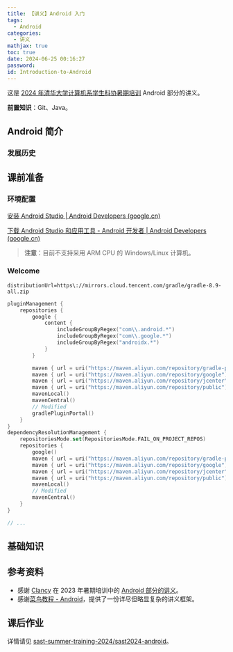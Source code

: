 ```yaml
---
title: 【讲义】Android 入门
tags:
  - Android
categories:
  - 讲义
mathjax: true
toc: true
date: 2024-06-25 00:16:27
password:
id: Introduction-to-Android
---
```


这是 [2024 年清华大学计算机系学生科协暑期培训](https://summer24.net9.org/) Android 部分的讲义。

**前置知识**：Git、Java。

<!--more-->

## Android 简介



### 发展历史



## 课前准备

### 环境配置

[安装 Android Studio  | Android Developers (google.cn)](https://developer.android.google.cn/studio/install?hl=zh-cn)

[下载 Android Studio 和应用工具 - Android 开发者  | Android Developers (google.cn)](https://developer.android.google.cn/studio?hl=zh-cn)

> **注意**：目前不支持采用 ARM CPU 的 Windows/Linux 计算机。

### Welcome

```properties title="gradle-wrapper.properties"
distributionUrl=https\://mirrors.cloud.tencent.com/gradle/gradle-8.9-all.zip
```

```kotlin title="settings.gradle.kts"
pluginManagement {
    repositories {
        google {
            content {
                includeGroupByRegex("com\\.android.*")
                includeGroupByRegex("com\\.google.*")
                includeGroupByRegex("androidx.*")
            }
        }

        maven { url = uri("https://maven.aliyun.com/repository/gradle-plugin") }
        maven { url = uri("https://maven.aliyun.com/repository/google") }
        maven { url = uri("https://maven.aliyun.com/repository/jcenter") }
        maven { url = uri("https://maven.aliyun.com/repository/public") }
        mavenLocal()
        mavenCentral()
        // Modified
        gradlePluginPortal()
    }
}
dependencyResolutionManagement {
    repositoriesMode.set(RepositoriesMode.FAIL_ON_PROJECT_REPOS)
    repositories {
        google()
        maven { url = uri("https://maven.aliyun.com/repository/gradle-plugin") }
        maven { url = uri("https://maven.aliyun.com/repository/google") }
        maven { url = uri("https://maven.aliyun.com/repository/jcenter") }
        maven { url = uri("https://maven.aliyun.com/repository/public") }
        mavenLocal()
        // Modified
        mavenCentral()
    }
}

// ...
```



## 基础知识

## 参考资料

- 感谢 [Clancy](https://github.com/Clancy-Zhu/) 在 2023 年暑期培训中的 [Android 部分的讲义](https://summer23.net9.org/frontend/android/)。
- 感谢[菜鸟教程 - Android](https://www.runoob.com/android/)，提供了一份详尽但略显复杂的讲义框架。

## 课后作业

详情请见 [sast-summer-training-2024/sast2024-android](https://github.com/sast-summer-training-2024/sast2024-android)。

